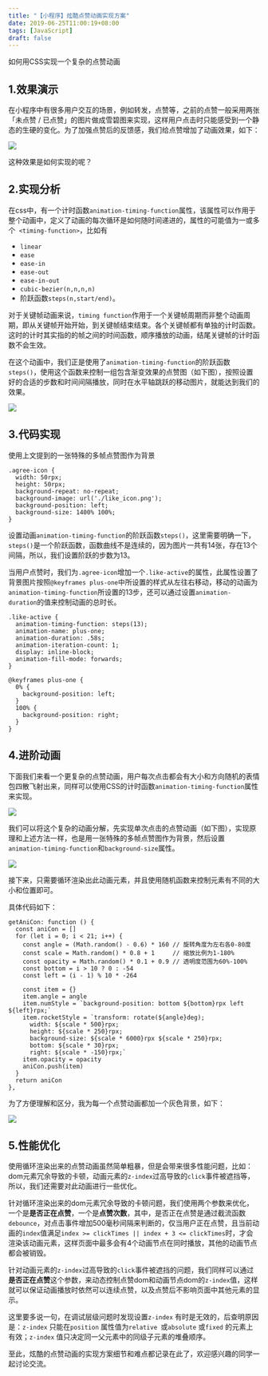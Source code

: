 ```yaml
---
title: "【小程序】炫酷点赞动画实现方案"
date: 2019-06-25T11:00:19+08:00
tags: [JavaScript]
draft: false
---
```

如何用CSS实现一个复杂的点赞动画
<!--more-->

## 1.效果演示
在小程序中有很多用户交互的场景，例如转发，点赞等，之前的点赞一般采用两张「未点赞 / 已点赞」的图片做成雪碧图来实现，这样用户点击时只能感受到一个静态的生硬的变化。为了加强点赞后的反馈感，我们给点赞增加了动画效果，如下：

![](http://mat1.gtimg.com/www/js/news/like4.gif)

这种效果是如何实现的呢？

## 2.实现分析
在css中，有一个计时函数`animation-timing-function`属性，该属性可以作用于整个动画中，定义了动画的每次循环是如何随时间递进的，属性的可能值为一或多个` <timing-function>`，比如有
* `linear`
* `ease`
* `ease-in`
* `ease-out`
* `ease-in-out`
* `cubic-bezier(n,n,n,n)`
* 阶跃函数`steps(n,start/end)`。

对于关键帧动画来说，`timing function`作用于一个关键帧周期而非整个动画周期，即从关键帧开始开始，到关键帧结束结束。各个关键帧都有单独的计时函数。这时的计时其实指的的帧之间的时间函数，顺序播放的动画，结尾关键帧的计时函数不会生效。

在这个动画中，我们正是使用了`animation-timing-function`的阶跃函数`steps()`，使用这个函数来控制一组包含渐变效果的点赞图（如下图），按照设置好的合适的步数和时间间隔播放，同时在水平轴跳跃的移动图片，就能达到我们的效果。

![](http://mat1.gtimg.com/www/js/news/like_icon_wx.png)

## 3.代码实现
使用上文提到的一张特殊的多帧点赞图作为背景

```
.agree-icon {
  width: 50rpx;
  height: 50rpx;
  background-repeat: no-repeat;
  background-image: url('./like_icon.png');
  background-position: left;
  background-size: 1400% 100%;
}
```

设置动画`animation-timing-function`的阶跃函数`steps()`，这里需要明确一下，`steps()`是一个阶跃函数，函数曲线不是连续的，因为图片一共有14张，存在13个间隔，所以，我们设置阶跃的步数为13。

当用户点赞时，我们为`.agree-icon`增加一个`.like-active`的属性，此属性设置了背景图片按照`@keyframes plus-one`中所设置的样式从左往右移动，移动的动画为`animation-timing-function`所设置的13步，还可以通过设置`animation-duration`的值来控制动画的总时长。

```
.like-active {
  animation-timing-function: steps(13);
  animation-name: plus-one;
  animation-duration: .58s;
  animation-iteration-count: 1;
  display: inline-block;
  animation-fill-mode: forwards;
}

@keyframes plus-one {
  0% {
    background-position: left;
  }
  100% {
    background-position: right;
  }
}
```

## 4.进阶动画
下面我们来看一个更复杂的点赞动画，用户每次点击都会有大小和方向随机的表情包四散飞射出来，同样可以使用CSS的计时函数`animation-timing-function`属性来实现。

![](http://mat1.gtimg.com/www/js/news/likes.gif)

我们可以将这个复杂的动画分解，先实现单次点击的点赞动画（如下图），实现原理和上述方法一样，也是用一张特殊的多帧点赞图作为背景，然后设置
`animation-timing-function`和`background-size`属性。

![](http://mat1.gtimg.com/www/js/news/rocket-eg.png)

接下来，只需要循环渲染出此动画元素，并且使用随机函数来控制元素有不同的大小和位置即可。

具体代码如下：

```
getAniCon: function () {
  const aniCon = []
  for (let i = 0; i < 21; i++) {
    const angle = (Math.random() - 0.6) * 160 // 旋转角度为左右各0-80度
    const scale = Math.random() * 0.8 + 1     // 缩放比例为1-180%
    const opacity = Math.random() * 0.1 + 0.9 // 透明度范围为60%-100%
    const bottom = i > 10 ? 0 : -54
    const left = (i - 1) % 10 * -264

    const item = {}
    item.angle = angle
    item.numStyle = `background-position: bottom ${bottom}rpx left ${left}rpx;`
    item.rocketStyle = `transform: rotate(${angle}deg);
      width: ${scale * 500}rpx;
      height: ${scale * 250}rpx;
      background-size: ${scale * 6000}rpx ${scale * 250}rpx;
      bottom: ${scale * 30}rpx;
      right: ${scale * -150}rpx;`
    item.opacity = opacity
    aniCon.push(item)
  }
  return aniCon
},
```

为了方便理解和区分，我为每一个点赞动画都加一个灰色背景，如下：

![](http://mat1.gtimg.com/www/js/news/like.gif)

## 5.性能优化
使用循环渲染出来的点赞动画虽然简单粗暴，但是会带来很多性能问题，比如：dom元素冗余导致的卡顿，动画元素的`z-index`过高导致的`click`事件被遮挡等，所以，我们还需要对此动画进行一些优化。

针对循环渲染出来的dom元素冗余导致的卡顿问题，我们使用两个参数来优化，一个是**是否正在点赞**，一个是**点赞次数**，其中，是否正在点赞是通过截流函数`debounce`，对点击事件增加500毫秒间隔来判断的，仅当用户正在点赞，且当前动画的`index`值满足`index >= clickTimes || index + 3 <= clickTimes`时，才会渲染该动画元素，这样页面中最多会有4个动画节点在同时播放，其他的动画节点都会被销毁。

针对动画元素的`z-index`过高导致的`click`事件被遮挡的问题，我们同样可以通过**是否正在点赞**这个参数，来动态控制点赞dom和动画节点dom的`z-index`值，这样就可以保证动画播放时依然可以连续点赞，以及点赞后不影响页面中其他元素的显示。

这里要多说一句，在调试层级问题时发现设置`z-index` 有时是无效的，后查明原因是：`z-index` 只能在`position` 属性值为`relative `或`absolute` 或`fixed` 的元素上有效；`z-index` 值只决定同一父元素中的同级子元素的堆叠顺序。

至此，炫酷的点赞动画的实现方案细节和难点都记录在此了，欢迎感兴趣的同学一起讨论交流。
